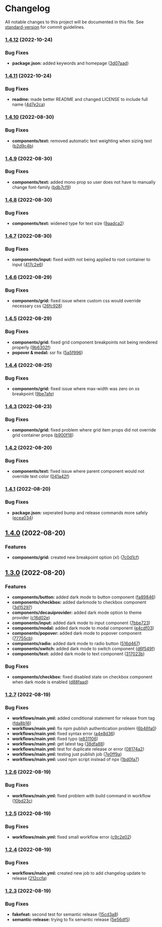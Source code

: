 # Changelog

All notable changes to this project will be documented in this file. See [standard-version](https://github.com/conventional-changelog/standard-version) for commit guidelines.

### [1.4.12](https://github.com/deca-org/deca-ui/compare/v1.4.11...v1.4.12) (2022-10-24)


### Bug Fixes

* **package.json:** added keywords and homepage ([3d07aad](https://github.com/deca-org/deca-ui/commit/3d07aad07e03c2ecc7bd0acdc61798397ad40862))

### [1.4.11](https://github.com/deca-org/deca-ui/compare/v1.4.10...v1.4.11) (2022-10-24)


### Bug Fixes

* **readme:** made better README and changed LICENSE to include full name ([4d7e2ca](https://github.com/deca-org/deca-ui/commit/4d7e2cade6aac03949a60f520233bbca67f0528f))

### [1.4.10](https://github.com/deca-org/deca-ui/compare/v1.4.9...v1.4.10) (2022-08-30)


### Bug Fixes

* **components/text:** removed automatic text weighting when sizing text ([b2d9c4b](https://github.com/deca-org/deca-ui/commit/b2d9c4b9d798a8d12db89f16f8e55ae4060286bd))

### [1.4.9](https://github.com/deca-org/deca-ui/compare/v1.4.8...v1.4.9) (2022-08-30)


### Bug Fixes

* **components/text:** added mono prop so user does not have to manually change font-family ([bdb7cf9](https://github.com/deca-org/deca-ui/commit/bdb7cf9f2d2dd5efc3575e6b7d3a85d5a0e4ea3e))

### [1.4.8](https://github.com/deca-org/deca-ui/compare/v1.4.7...v1.4.8) (2022-08-30)


### Bug Fixes

* **components/text:** widened type for text size ([9aadca2](https://github.com/deca-org/deca-ui/commit/9aadca2d4399ecacc30dcf509a9792dbb008604d))

### [1.4.7](https://github.com/deca-org/deca-ui/compare/v1.4.6...v1.4.7) (2022-08-30)


### Bug Fixes

* **components/input:** fixed width not being applied to root container to input ([417c2e6](https://github.com/deca-org/deca-ui/commit/417c2e6f94b0a253c83c9f1c8edfd6fe4b275957))

### [1.4.6](https://github.com/deca-org/deca-ui/compare/v1.4.5...v1.4.6) (2022-08-29)


### Bug Fixes

* **components/grid:** fixed issue where custom css would override necessary css ([26fc928](https://github.com/deca-org/deca-ui/commit/26fc92859ee6a9d183b0d3dde93588ee5e365392))

### [1.4.5](https://github.com/deca-org/deca-ui/compare/v1.4.4...v1.4.5) (2022-08-29)


### Bug Fixes

* **components/grid:** fixed grid component breakpoints not being rendered properly ([9b6302f](https://github.com/deca-org/deca-ui/commit/9b6302fd0ddf1829ce442da543c84348b576ef2d))
* **popover & modal:** ssr fix ([5a5f996](https://github.com/deca-org/deca-ui/commit/5a5f9962f8f256edbf73ac05f2c86254371637f0))

### [1.4.4](https://github.com/deca-org/deca-ui/compare/v1.4.3...v1.4.4) (2022-08-25)


### Bug Fixes

* **components/grid:** fixed issue where max-width was zero on xs breakpoint ([9be7afe](https://github.com/deca-org/deca-ui/commit/9be7afee227704d0980cd324a3b2d85731198f70))

### [1.4.3](https://github.com/deca-org/deca-ui/compare/v1.4.2...v1.4.3) (2022-08-23)


### Bug Fixes

* **components/grid:** fixed problem where grid item props did not override grid container props ([b900f18](https://github.com/deca-org/deca-ui/commit/b900f18f102765251d185a74a0580cba21268a73))

### [1.4.2](https://github.com/deca-org/deca-ui/compare/v1.4.1...v1.4.2) (2022-08-20)


### Bug Fixes

* **components/text:** fixed issue where parent component would not override text color ([041a42f](https://github.com/deca-org/deca-ui/commit/041a42f19d374c8b56988339181c2d29d68a6709))

### [1.4.1](https://github.com/deca-org/deca-ui/compare/v1.4.0...v1.4.1) (2022-08-20)


### Bug Fixes

* **package.json:** seperated bump and release commands more safely ([ecea034](https://github.com/deca-org/deca-ui/commit/ecea034f5af901df3c290bb0ce73e71b44374a6e))

## [1.4.0](https://github.com/deca-org/deca-ui/compare/v1.2.7...v1.4.0) (2022-08-20)


### Features

* **components/grid:** created new breakpoint option (xl) ([7c0d1cf](https://github.com/deca-org/deca-ui/commit/7c0d1cf9d9e80a918be01de24a1bca576dde160a))

## [1.3.0](https://github.com/deca-org/deca-ui/compare/v1.2.7...v1.3.0) (2022-08-20)


### Features

* **components/button:** added dark mode to button component ([fa89846](https://github.com/deca-org/deca-ui/commit/fa89846dc2d69a3ed6aa24d3ab075523c1cd548c))
* **components/checkbox:** added darkmode to checkbox component ([3d15297](https://github.com/deca-org/deca-ui/commit/3d15297d535ce718466f2edfece2059d077e481d))
* **components/decauiprovider:** added dark mode option to theme provider ([c16d02e](https://github.com/deca-org/deca-ui/commit/c16d02e4c187623fb8740ef7e4b2e0604707ebdf))
* **components/input:** added dark mode to input component ([7bbe723](https://github.com/deca-org/deca-ui/commit/7bbe723ac9ae6312f8f2642e8ec2da653d440ff2))
* **components/modal:** added dark mode to modal component ([e4cdf03](https://github.com/deca-org/deca-ui/commit/e4cdf0321684e75eec52f3888ec8d3ee42c356ec))
* **components/popover:** added dark mode to popover component ([77755cb](https://github.com/deca-org/deca-ui/commit/77755cbe3ef0c19c7bc91a9cfcebf5f08b269ea3))
* **components/radio:** added dark mode to radio button ([516d467](https://github.com/deca-org/deca-ui/commit/516d46748004d92a1856592d15bde8daa066e063))
* **components/switch:** added dark mode to switch component ([d6f549f](https://github.com/deca-org/deca-ui/commit/d6f549f62e3ee8b62d00ace2881f7d4ab9e205b5))
* **components/text:** added dark mode to text component ([317023b](https://github.com/deca-org/deca-ui/commit/317023b9bead5628650765181219d186f80a9e71))


### Bug Fixes

* **components/checkbox:** fixed disabled state on checkbox component when dark mode is enabled ([d88faad](https://github.com/deca-org/deca-ui/commit/d88faade93005465f26bbe68decf6074c74dcc8a))

### [1.2.7](https://github.com/deca-org/deca-ui/compare/v1.2.6...v1.2.7) (2022-08-19)


### Bug Fixes

* **workflows/main.yml:** added conditional statement for release from tag ([fda8b16](https://github.com/deca-org/deca-ui/commit/fda8b16190b02c89c7f66d363e1e0aac96217301))
* **workflows/main.yml:** fix npm publish authentication problem ([6b46fa0](https://github.com/deca-org/deca-ui/commit/6b46fa0b4b3aa951b703188a15d4c40b6fb86b64))
* **workflows/main.yml:** fixed syntax error ([a4e8d36](https://github.com/deca-org/deca-ui/commit/a4e8d36bd1639bcbab9a9f3793b8608022482aaa))
* **workflows/main.yml:** fixed typo ([e831106](https://github.com/deca-org/deca-ui/commit/e831106751a71466707e0532c505f0f2e408bb23))
* **workflows/main.yml:** get latest tag ([38dfa88](https://github.com/deca-org/deca-ui/commit/38dfa88319bfb7ba2026d609c89117008b7006a5))
* **workflows/main.yml:** test for duplicate release or error ([08174a2](https://github.com/deca-org/deca-ui/commit/08174a27e7646e178a9fd2c40e86007b779fe16e))
* **workflows/main.yml:** testing just publish job ([7e0ff9a](https://github.com/deca-org/deca-ui/commit/7e0ff9ad405de6d8a679959870ca29a1e812d982))
* **workflows/main.yml:** used npm script instead of npx ([1bd0fa7](https://github.com/deca-org/deca-ui/commit/1bd0fa73fb0c3ae85be32939a3efcb4acb65c133))

### [1.2.6](https://github.com/deca-org/deca-ui/compare/v1.2.5...v1.2.6) (2022-08-19)


### Bug Fixes

* **workflows/main.yml:** fixed problem with build command in workflow ([10bd23c](https://github.com/deca-org/deca-ui/commit/10bd23c5d6f05a3152ff728d5177938ade98f36f))

### [1.2.5](https://github.com/deca-org/deca-ui/compare/v1.2.4...v1.2.5) (2022-08-19)


### Bug Fixes

* **workflows/main.yml:** fixed small workflow error ([c9c2e02](https://github.com/deca-org/deca-ui/commit/c9c2e021396f5dd24350ba1cba01b87713a6434c))

### [1.2.4](https://github.com/deca-org/deca-ui/compare/v1.2.3...v1.2.4) (2022-08-19)


### Bug Fixes

* **workflows/main.yml:** created new job to add changelog update to release ([212ccfa](https://github.com/deca-org/deca-ui/commit/212ccfaad51ebf37fb240604385fb5457233f282))

### [1.2.3](https://github.com/deca-org/deca-ui/compare/v1.2.0...v1.2.3) (2022-08-19)


### Bug Fixes

* **fakefeat:** second test for semantic release ([15cd3a8](https://github.com/deca-org/deca-ui/commit/15cd3a8ce5d9bd036c19469cc50b6fa5a98ed275))
* **semantic-release:** trying to fix semantic release ([5e56df5](https://github.com/deca-org/deca-ui/commit/5e56df5c1812bb9ec95179c93fce248835055411))
